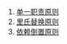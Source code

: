 1. [单一职责原则](../src/com/github/kokasumi/design/principles/srp/单一职责原则.md)
1. [里氏替换原则](../src/com/github/kokasumi/design/principles/lsp/里氏替换原则.md)
1. [依赖倒置原则](../src/com/github/kokasumi/design/principles/dip/依赖倒置原则.md)